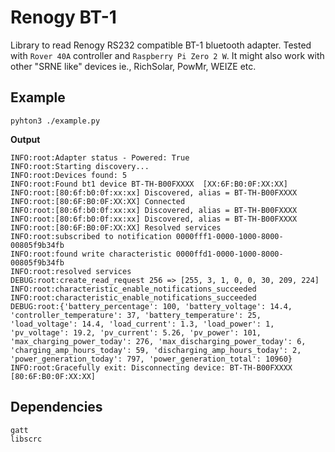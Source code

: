 # Renogy BT-1
Library to read Renogy RS232 compatible BT-1 bluetooth adapter. Tested with `Rover 40A` controller and `Raspberry Pi Zero 2 W`. It might also work with other  "SRNE like" devices ie., RichSolar, PowMr, WEIZE etc.

## Example

```
pyhton3 ./example.py
```

**Output**

```
INFO:root:Adapter status - Powered: True
INFO:root:Starting discovery...
INFO:root:Devices found: 5
INFO:root:Found bt1 device BT-TH-B00FXXXX  [XX:6F:B0:0F:XX:XX]
INFO:root:[80:6f:b0:0f:xx:xx] Discovered, alias = BT-TH-B00FXXXX
INFO:root:[80:6F:B0:0F:XX:XX] Connected
INFO:root:[80:6f:b0:0f:xx:xx] Discovered, alias = BT-TH-B00FXXXX
INFO:root:[80:6f:b0:0f:xx:xx] Discovered, alias = BT-TH-B00FXXXX
INFO:root:[80:6F:B0:0F:XX:XX] Resolved services
INFO:root:subscribed to notification 0000fff1-0000-1000-8000-00805f9b34fb
INFO:root:found write characteristic 0000ffd1-0000-1000-8000-00805f9b34fb
INFO:root:resolved services
DEBUG:root:create_read_request 256 => [255, 3, 1, 0, 0, 30, 209, 224]
INFO:root:characteristic_enable_notifications_succeeded
INFO:root:characteristic_enable_notifications_succeeded
DEBUG:root:{'battery_percentage': 100, 'battery_voltage': 14.4, 'controller_temperature': 37, 'battery_temperature': 25, 'load_voltage': 14.4, 'load_current': 1.3, 'load_power': 1, 'pv_voltage': 19.2, 'pv_current': 5.26, 'pv_power': 101, 'max_charging_power_today': 276, 'max_discharging_power_today': 6, 'charging_amp_hours_today': 59, 'discharging_amp_hours_today': 2, 'power_generation_today': 797, 'power_generation_total': 10960}
INFO:root:Gracefully exit: Disconnecting device: BT-TH-B00FXXXX [80:6F:B0:0F:XX:XX]
```

## Dependencies

```
gatt
libscrc
```
